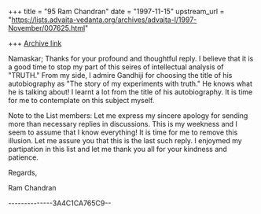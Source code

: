 +++
title = "95 Ram Chandran"
date = "1997-11-15"
upstream_url = "https://lists.advaita-vedanta.org/archives/advaita-l/1997-November/007625.html"

+++
[Archive link](https://lists.advaita-vedanta.org/archives/advaita-l/1997-November/007625.html)

Namaskar;
Thanks for your profound and thoughtful reply. I believe that it is a
good time to stop my part of this seires of intellectual analysis of
"TRUTH." From my side, I admire Gandhiji for choosing the title of his
autobiography as "The story of my experiments with truth." He knows what
he is talking about! I learnt a lot from the title of his autobiography.
It is time for me to contemplate on this subject myself.

Note to the List members: Let me express my sincere apology for sending
more than necessary replies in discussions. This is my weekness and I
seem to assume that I know everything! It is time for me to remove this
illusion. Let me assure you that this is the last such reply. I enjoymed
my partipation in this list and let me thank you all for your kindness
and patience.

Regards,

Ram Chandran

--------------3A4C1CA765C9--

